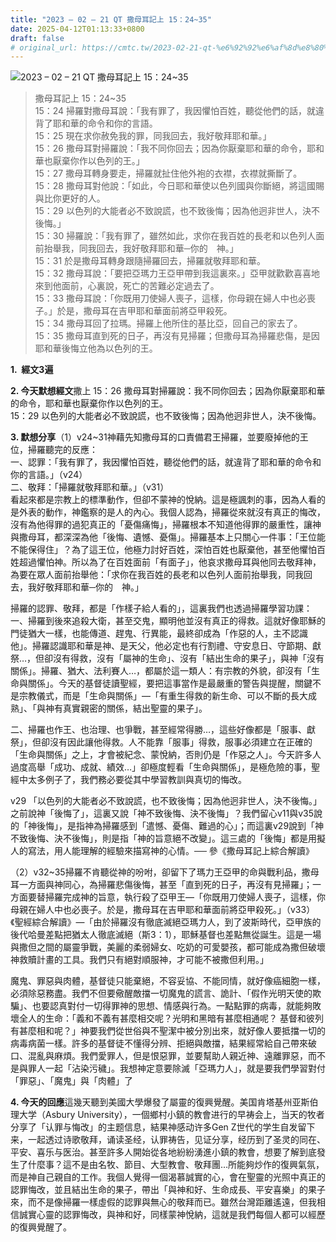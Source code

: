 ```yaml
---
title: "2023 – 02 – 21 QT 撒母耳記上 15：24~35"
date: 2025-04-12T01:13:33+0800
draft: false
# original_url: https://cmtc.tw/2023-02-21-qt-%e6%92%92%e6%af%8d%e8%80%b3%e8%a8%98%e4%b8%8a-15%ef%bc%9a2435
---
```


![2023 – 02 – 21 QT 撒母耳記上 15：24\~35](/images/qt.jpg  "2023 – 02 – 21 QT 撒母耳記上 15：24\~35")

> 撒母耳記上 15：24\~35  
> 15：24 掃羅對撒母耳說：「我有罪了，我因懼怕百姓，聽從他們的話，就違背了耶和華的命令和你的言語。  
> 15：25 現在求你赦免我的罪，同我回去，我好敬拜耶和華。」  
> 15：26 撒母耳對掃羅說：「我不同你回去；因為你厭棄耶和華的命令，耶和華也厭棄你作以色列的王。」  
> 15：27 撒母耳轉身要走，掃羅就扯住他外袍的衣襟，衣襟就撕斷了。  
> 15：28 撒母耳對他說：「如此，今日耶和華使以色列國與你斷絕，將這國賜與比你更好的人。  
> 15：29 以色列的大能者必不致說謊，也不致後悔；因為他迥非世人，決不後悔。」  
> 15：30 掃羅說：「我有罪了，雖然如此，求你在我百姓的長老和以色列人面前抬舉我，同我回去，我好敬拜耶和華─你的　神。」  
> 15：31 於是撒母耳轉身跟隨掃羅回去，掃羅就敬拜耶和華。  
> 15：32 撒母耳說：「要把亞瑪力王亞甲帶到我這裏來。」亞甲就歡歡喜喜地來到他面前，心裏說，死亡的苦難必定過去了。  
> 15：33 撒母耳說：「你既用刀使婦人喪子，這樣，你母親在婦人中也必喪子。」於是，撒母耳在吉甲耶和華面前將亞甲殺死。  
> 15：34 撒母耳回了拉瑪。掃羅上他所住的基比亞，回自己的家去了。  
> 15：35 撒母耳直到死的日子，再沒有見掃羅；但撒母耳為掃羅悲傷，是因耶和華後悔立他為以色列的王。

**1.  經文3遍**

**2. 今天默想經文**撒上 15：26 撒母耳對掃羅說：我不同你回去；因為你厭棄耶和華的命令，耶和華也厭棄你作以色列的王。  
15：29 以色列的大能者必不致說謊，也不致後悔；因為他迥非世人，決不後悔。

**3. 默想分享**（1）v24\~31神藉先知撒母耳的口責備君王掃羅，並要廢掉他的王位，掃羅聽完的反應：  
一、認罪：「我有罪了，我因懼怕百姓，聽從他們的話，就違背了耶和華的命令和你的言語。」（v24）  
二、敬拜：「掃羅就敬拜耶和華。」（v31）  
看起來都是宗教上的標準動作，但卻不蒙神的悅納。這是極諷刺的事，因為人看的是外表的動作，神鑑察的是人的內心。我個人認為，掃羅從來就沒有真正的悔改，沒有為他得罪的過犯真正的「憂傷痛悔」，掃羅根本不知道他得罪的嚴重性，讓神與撒母耳，都深深為他「後悔、遺憾、憂傷」。掃羅基本上只關心一件事：「王位能不能保得住」？為了這王位，他極力討好百姓，深怕百姓也厭棄他，甚至他懼怕百姓超過懼怕神。所以為了在百姓面前「有面子」，他哀求撒母耳與他同去敬拜神，為要在眾人面前抬舉他：「求你在我百姓的長老和以色列人面前抬舉我，同我回去，我好敬拜耶和華─你的　神。」

掃羅的認罪、敬拜，都是「作樣子給人看的」，這裏我們也透過掃羅學習功課：  
一、掃羅到後來追殺大衛，甚至交鬼，顯明他並沒有真正的得救。這就好像耶穌的門徒猶大一樣，也能傳道、趕鬼、行異能，最終卻成為「作惡的人，主不認識他」。掃羅認識耶和華是神、是天父，他必定也有行割禮、守安息日、守節期、獻祭…，但卻沒有得救，沒有「屬神的生命」、沒有「結出生命的果子」，與神「沒有關係」。掃羅、猶大、法利賽人…，都屬於這一類人：有宗教的外貌，卻沒有「生命與關係」。今天的基督徒讀聖經，要把這事當作是最嚴重的警告與提醒，關鍵不是宗教儀式，而是「生命與關係」—「有重生得救的新生命、可以不斷的長大成熟」、「與神有真實親密的關係，結出聖靈的果子」。

二、掃羅也作王、也治理、也爭戰，甚至經常得勝…，這些好像都是「服事、獻祭」，但卻沒有因此讓他得救。人不能靠「服事」得救，服事必須建立在正確的「生命與關係」之上，才會被紀念、蒙悅納，否則仍是「作惡之人」。今天許多人過度高舉「成功、成就、績效…」卻極度輕看「生命與關係」，是極危險的事，聖經中太多例子了，我們務必要從其中學習教訓與真切的悔改。

v29 「以色列的大能者必不致說謊，也不致後悔；因為他迥非世人，決不後悔。」之前說神「後悔了」，這裏又說「神不致後悔、決不後悔」？我們留心v11與v35說的「神後悔」，是指神為掃羅感到「遣憾、憂傷、難過的心」；而這裏v29說到「神不致後悔、決不後悔」，則是指「神的旨意絕不改變」。這三處的「後悔」都是用擬人的寫法，用人能理解的經驗來描寫神的心情。── 參《撒母耳記上綜合解讀》

（2）v32\~35掃羅不肯聽從神的吩咐，卻留下了瑪力王亞甲的命與戰利品，撒母耳一方面與神同心，為掃羅悲傷後悔，甚至「直到死的日子，再沒有見掃羅」；一方面要替掃羅完成神的旨意，執行殺了亞甲王—「你既用刀使婦人喪子，這樣，你母親在婦人中也必喪子。於是，撒母耳在吉甲耶和華面前將亞甲殺死。」（v33）《聖經綜合解讀》—「由於掃羅沒有徹底滅絕亞瑪力人，到了波斯時代，亞甲族的後代哈曼差點把猶太人徹底滅絕（斯3：1），耶穌基督也差點無從誕生。這是一場與撒但之間的屬靈爭戰，美麗的柔弱婦女、吃奶的可愛嬰孩，都可能成為撒但破壞神救贖計畫的工具。我們只有絕對順服神，才可能不被撒但利用。」

魔鬼、罪惡與肉體，基督徒只能棄絕，不容妥協、不能同情，就好像癌細胞一樣，必須除惡務盡。我們不但要儆醒敵擋一切魔鬼的謊言、詭計、「假作光明天使的欺騙」、也要認真對付一切得罪神的思想、情感與行為。一點點罪的病毒，就能夠敗壞全人的生命：「義和不義有甚麼相交呢？光明和黑暗有甚麼相通呢？ 基督和彼列有甚麼相和呢？」神要我們從世俗與不聖潔中被分別出來，就好像人要抵擋一切的病毒病菌一樣。許多的基督徒不懂得分辨、拒絕與敵擋，結果經常給自己帶來破口、混亂與麻煩。我們愛罪人，但是恨惡罪，並要幫助人親近神、遠離罪惡，而不是與罪人一起「沾染污穢」。我想神定意要除滅「亞瑪力人」，就是要我們學習對付「罪惡」、「魔鬼」與「肉體」了

**4. 今天的回應**這幾天聽到美國大學爆發了屬靈的復興覺醒。美国肯塔基州亚斯伯理大学（Asbury University），一個鄉村小鎮的教會进行的早祷会上，当天的牧者分享了「认罪与悔改」的主题信息，結果神感动许多Gen Z世代的学生自发留下来，一起透过诗歌敬拜，诵读圣经，认罪祷告，见证分享，经历到了圣灵的同在、平安、喜乐与医治。甚至許多人開始從各地紛紛湧進小鎮的教會，想要了解到底發生了什麼事？這不是由名牧、節目、大型教會、敬拜團…所能夠炒作的復興氣氛，而是神自己親自的工作。我個人覺得一個渴慕誠實的心，會在聖靈的光照中真正的認罪悔改，並且結出生命的果子，帶出「與神和好、生命成長、平安喜樂」的果子來，而不是像掃羅一樣虛假的認罪與無心的敬拜而已。雖然台灣距離遙遠，但我相信誠實心靈的認罪悔改，與神和好，同樣蒙神悅納，這就是我們每個人都可以經歷的復興覺醒了。